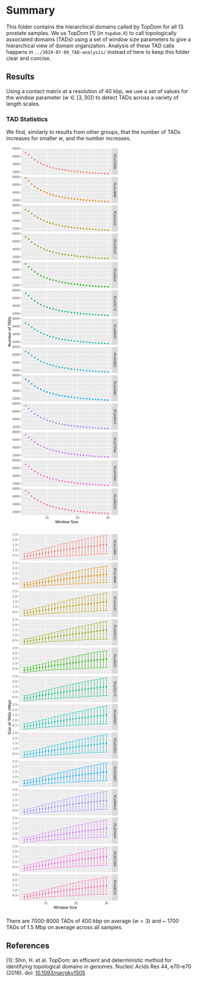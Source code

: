 # Summary

This folder contains the hierarchical domains called by TopDom for all 13 prostate samples.
We us TopDom [1] (in `topdom.R`) to call topologically associated domains (TADs) using a set of window size parameters to give a hierarchical view of domain organization.
Analysis of these TAD calls happens in `../2019-07-09_TAD-analysis/` instead of here to keep this folder clear and concise.

## Results

Using a contact matrix at a resolution of 40 kbp, we use a set of values for the window parameter ($w \in [3, 30]$) to detect TADs across a variety of length scales.

### TAD Statistics

We find, similarly to results from other groups, that the number of TADs increases for smaller $w$, and the number increases.

![TAD counts](Plots/tad-counts.png)

![TAD sizes](Plots/tad-sizes.png)

There are 7000-8000 TADs of 400 kbp on average ($w = 3$) and ~ 1700 TADs of 1.5 Mbp on average across all samples.

## References

[1]: Shin, H. et al. TopDom: an efficient and deterministic method for identifying topological domains in genomes. Nucleic Acids Res 44, e70–e70 (2016). doi: [10.1093/nar/gkv1505](https://doi.org/10.1093/nar/gkv1505)
